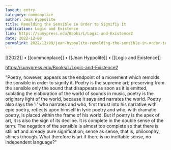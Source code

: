 ```yaml
---
layout: entry
category: commonplace
author: Jean Hyppolite
title: Remolding the Sensible in Order to Signifiy It
publication: Logic and Existence
link: https://sunypress.edu/Books/L/Logic-and-Existence2
date: 2022-12-09
permalink: 2022/12/09/jean-hyppolite-remolding-the-sensible-in-order-to-signify-it
---
```


[[2022]] • [[commonplace]] • [[Jean Hyppolite]] • [[Logic and Existence]]

https://sunypress.edu/Books/L/Logic-and-Existence2

"Poetry, however, appears as the endpoint of a movement which remolds the sensible in order to signify it. Poetry is the supreme art; preserving from the sensible only the sound that disappears as soon as it is emitted, sublating the elaboration of the world of sounds in music, poetry is the originary light of the world, because it says and narrates the world. Poetry also says the 'I' who narrates and who, first thrust into his narrative with epic poetry, reflects upon himself in lyric poetry and who, with dramatic poetry, is placed within the frame of his world. But if poetry is the apex of art, it is also the sign of its decline. It is complete in the double sense of the term. The negation of the sensible is almost too complete so that there is still art and already pure signification; sense as sense, that is, philosophy, shines trhough. What therefore is art if there is no ineffable sense, no independent language?"
